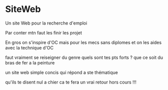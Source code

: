 # SiteWeb

Un site Web pour la recherche d'emploi


Par conter mtn faut les finir les projet

En gros on s'inspire d'OC mais pour les mecs sans diplomes et on les aides avec la technique d'OC

faut vraiment se reiseigner du genre quels sont tes pts forts ? que ce soit du bras de fer a la peinture

un site web simple concis qui répond a ste thématique

qu'ils te disent nul a chier ca te fera un vrai retour hors cours !!!
